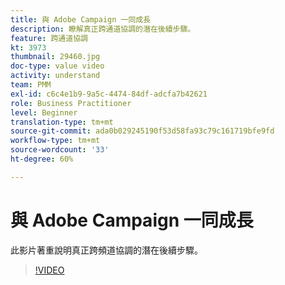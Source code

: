 ```yaml
---
title: 與 Adobe Campaign 一同成長
description: 瞭解真正跨通道協調的潛在後續步驟。
feature: 跨通道協調
kt: 3973
thumbnail: 29460.jpg
doc-type: value video
activity: understand
team: PMM
exl-id: c6c4e1b9-9a5c-4474-84df-adcfa7b42621
role: Business Practitioner
level: Beginner
translation-type: tm+mt
source-git-commit: ada0b029245190f53d58fa93c79c161719bfe9fd
workflow-type: tm+mt
source-wordcount: '33'
ht-degree: 60%

---
```


# 與 Adobe Campaign 一同成長

此影片著重說明真正跨頻道協調的潛在後續步驟。

>[!VIDEO](https://video.tv.adobe.com/v/29460?quality=12)
